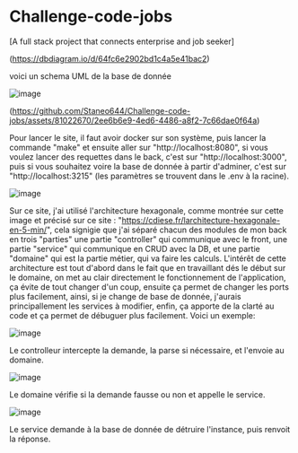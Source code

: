 # Challenge-code-jobs

[A full stack project that connects enterprise and job seeker]

(https://dbdiagram.io/d/64fc6e2902bd1c4a5e41bac2)

voici un schema UML de la base de donnée

![image](https://github.com/Staneo644/Challenge-code-jobs/assets/81022670/613dd75e-345a-4d93-b360-c89fa99f1d47)


(https://github.com/Staneo644/Challenge-code-jobs/assets/81022670/2ee6b6e9-4ed6-4486-a8f2-7c66dae0f64a)

Pour lancer le site, il faut avoir docker sur son système, puis lancer la commande "make" et ensuite aller sur "http://localhost:8080", si vous voulez lancer des requettes dans le back, c'est sur "http://localhost:3000", puis si vous souhaitez voire la base de donnée à partir d'adminer, c'est sur "http://localhost:3215" (les paramètres se trouvent dans le .env à la racine).

![image](https://github.com/Staneo644/Challenge-code-jobs/assets/81022670/040c4939-5fcf-473a-8a0c-e1c62296e2c0)


Sur ce site, j'ai utilisé l'architecture hexagonale, comme montrée sur cette image et précisé sur ce site : "https://cdiese.fr/larchitecture-hexagonale-en-5-min/", cela signigie que j'ai séparé chacun des modules de mon back en trois "parties" une partie "controller" qui communique avec le front, une partie "service" qui communique en CRUD avec la DB, et une partie "domaine" qui est la partie métier, qui va faire les calculs. L'intérêt de cette architecture est tout d'abord dans le fait que en travaillant dés le début sur le domaine, on met au clair directement le fonctionnement de l'application, ça évite de tout changer d'un coup, ensuite ça permet de changer les ports plus facilement, ainsi, si je change de base de donnée, j'aurais principallement les services à modifier, enfin, ça apporte de la clarté au code et ça permet  de débuguer plus facilement. Voici un exemple:


![image](https://github.com/Staneo644/Challenge-code-jobs/assets/81022670/b6fc7b43-29d5-4e7d-bb84-6601a4a1aa66)


Le controlleur intercepte la demande, la parse si nécessaire, et l'envoie au domaine.

![image](https://github.com/Staneo644/Challenge-code-jobs/assets/81022670/082323b5-50b7-4686-b183-7f220c15ccbb)

Le domaine vérifie si la demande fausse ou non et appelle le service.

![image](https://github.com/Staneo644/Challenge-code-jobs/assets/81022670/c49c15b6-8760-4683-86a4-d694746185e3)

Le service demande à la base de donnée de détruire l'instance, puis renvoit la réponse.




